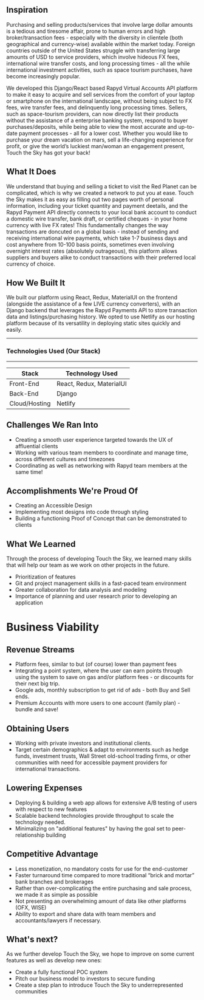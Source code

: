 ## Inspiration

Purchasing and selling products/services that involve large dollar amounts is a tedious and tiresome affair, prone to human errors and high broker/transaction fees - especially with the diversity in clientele (both geographical and currency-wise) available within the market today. Foreign countries outside of the United States struggle with transferring large amounts of USD to service providers, which involve hideous FX fees, international wire transfer costs, and long processing times - all the while international investment activities, such as space tourism purchases, have become increasingly popular. 

We developed this Django/React based Rapyd Virtual Accounts API platform to make it easy to acquire and sell services from the comfort of your laptop or smartphone on the international landscape, without being subject to FX fees, wire transfer fees, and delinquently long processing times. Sellers, such as space-tourism providers, can now directly list their products without the assistance of a enterprise banking system, respond to buyer purchases/deposits, while being able to view the most accurate and up-to-date payment processes - all for a lower cost. Whether you would like to purchase your dream vacation on mars, sell a life-changing experience for profit, or give the world’s luckiest man/woman an engagement present, Touch the Sky has got your back!

## What It Does

We understand that buying and selling a ticket to visit the Red Planet can be complicated, which is why we created a network to put you at ease. Touch the Sky makes it as easy as filling out two pages worth of personal information, including your ticket quantity and payment deetails, and the Rapyd Payment API directly connects to your local bank account to conduct a domestic wire transfer, bank draft, or certified cheques - in your home currency with live FX rates! This fundamentally changes the way transactions are doncuted on a global basis - instead of sending and receiving international wire payments, which take 1-7 business days and cost anywhere from 10-100 basis points, sometimes even involving overnight interest rates (absolutely outrageous), this platform allows suppliers and buyers alike to conduct transactions with their preferred local currency of choice. 

## How We Built It

We built our platform using React, Redux, MaterialUI on the frontend (alongside the assistance of a few LIVE currency converters), with an Django backend that leverages the Rapyd Payments API to store transaction data and listings/purchasing history. We opted to use Netlify as our hosting platform because of its versatility in deploying static sites quickly and easily. 



---

### Technologies Used (Our Stack)

---

| Stack         | Technology Used                            |
| ------------- | ------------------------------------------ |
| Front-End     | React, Redux, MaterialUI |
| Back-End      | Django|
| Cloud/Hosting | Netlify |


## Challenges We Ran Into

- Creating a smooth user experience targeted towards the UX of affluential clients 
- Working with various team members to coordinate and manage time, across different cultures and timezones 
- Coordinating as well as networking with Rapyd team members at the same time! 

## Accomplishments We're Proud Of

- Creating an Accessible Design
- Implementing most designs into code through styling
- Building a functioning Proof of Concept that can be demonstrated to clients 

## What We Learned

Through the process of developing Touch the Sky, we learned many skills that will help our team as we work on other projects in the future.

- Prioritization of features
- Git and project management skills in a fast-paced team environment
- Greater collaboration for data analysis and modeling
- Importance of planning and user research prior to developing an application

# Business Viability

## Revenue Streams

- Platform fees, similar to but (of course) lower than payment fees
- Integrating a point system, where the user can earn points through using the system to save on gas and/or platform fees - or discounts for their next big trip.
- Google ads, monthly subscription to get rid of ads - both Buy and Sell ends.
- Premium Accounts with more users to one account (family plan) - bundle and save! 

## Obtaining Users

- Working with private investors and institutional clients.
- Target certain demographics & adapt to environments such as hedge funds, investment trusts, Wall Street old-school trading firms, or other communities with need for accessible payment providers for international transactions. 

## Lowering Expenses

- Deploying & building a web app allows for extensive A/B testing of users with respect to new features
- Scalable backend technologies provide throughput to scale the technology needed.
- Minimalizing on "additional features" by having the goal set to peer-relationship building

## Competitive Advantage

- Less monetization, no mandatory costs for use for the end-customer
- Faster turnaround time compared to more traditional “brick and mortar” bank branches and brokerages 
- Rather than over-complicating the entire purchasing and sale process, we made it as simple as possible
- Not presenting an overwhelming amount of data like other platforms (OFX, WISE)
- Ability to export and share data with team members and accountants/lawyers if necessary.

## What's next? 

As we further develop Touch the Sky, we hope to improve on some current features as well as develop new ones: 

- Create a fully functional POC system
- Pitch our business model to investors to secure funding
- Create a step plan to introduce Touch the Sky to underrepresented communities
